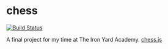 chess
=====
[![Build Status](https://travis-ci.org/masondesu/chess.js.png?branch=master)](https://travis-ci.org/masondesu/chess.js)

A final project for my time at The Iron Yard Academy. [chess.js](http://joe-vanleeuwen.github.io/chess.js)
